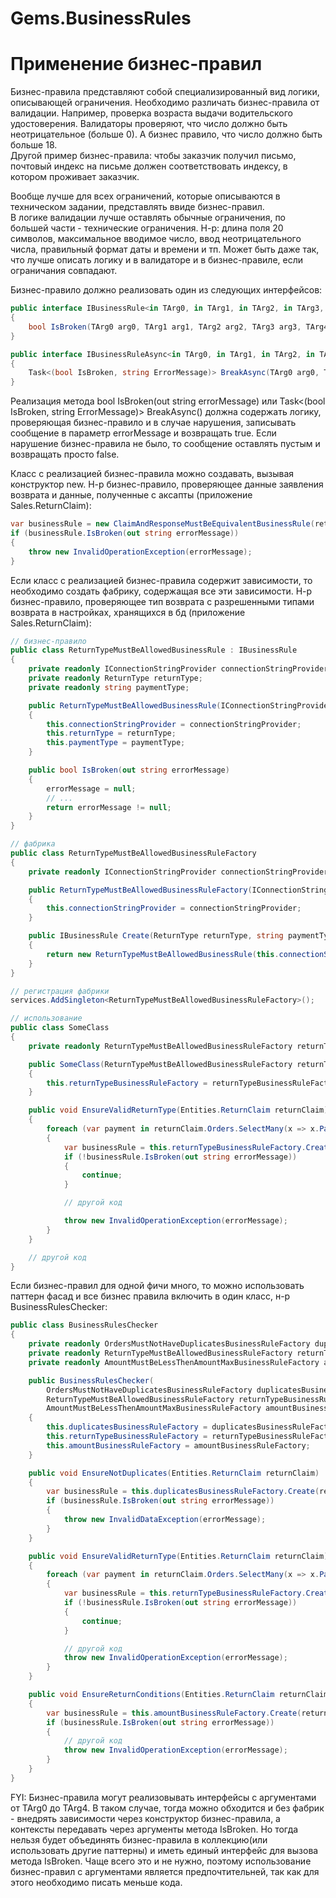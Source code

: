 # Gems.BusinessRules

# Применение бизнес-правил

Бизнес-правила представляют собой специализированный вид логики, описывающей ограничения. Необходимо различать бизнес-правила от валидации. Например, проверка возраста выдачи водительского удостоверения. Валидаторы проверяют, что число должно быть неотрицательное (больше 0). А бизнес правило, что число должно быть больше 18.  
Другой пример бизнес-правила: чтобы заказчик получил письмо, почтовый индекс на письме должен соответствовать индексу, в котором проживает заказчик.  

Вообще лучше для всех ограничений, которые описываются в техническом задании, представлять ввиде бизнес-правил.  
В логике валидации лучше оставлять обычные ограничения, по большей части - технические ограничения. Н-р: длина поля 20 символов, максимальное вводимое число, ввод неотрицательного числа, правильный формат даты и времени и тп. Может быть даже так, что лучше описать логику и в валидаторе и в бизнес-правиле, если ограничания совпадают.

Бизнес-правило должно реализовать один из следующих интерфейсов:
```csharp
public interface IBusinessRule<in TArg0, in TArg1, in TArg2, in TArg3, in TArg4> // аргументы могут отсутствовать
{
    bool IsBroken(TArg0 arg0, TArg1 arg1, TArg2 arg2, TArg3 arg3, TArg4 arg4, out string errorMessage);
}

public interface IBusinessRuleAsync<in TArg0, in TArg1, in TArg2, in TArg3, in TArg4>
{
    Task<(bool IsBroken, string ErrorMessage)> BreakAsync(TArg0 arg0, TArg1 arg1, TArg2 arg2, TArg3 arg3, TArg4 arg4, CancellationToken cancellationToken);
}

```
Реализация метода bool IsBroken(out string errorMessage) или Task<(bool IsBroken, string ErrorMessage)> BreakAsync()  должна содержать логику, проверяющая бизнес-правило и в случае нарушения, 
записывать сообщение в параметр errorMessage и возвращать true. Если нарушение бизнес-правила не было, то сообщение оставлять пустым и возвращать просто false.

Класс с реализацией бизнес-правила можно создавать, вызывая конструктор new. Н-р бизнес-правило, проверяющее данные заявления возврата и данные, полученные с аксапты (приложение Sales.ReturnClaim):
```csharp
var businessRule = new ClaimAndResponseMustBeEquivalentBusinessRule(returnClaim, claimResponse);
if (businessRule.IsBroken(out string errorMessage))
{
    throw new InvalidOperationException(errorMessage);
}
```
Если класс с реализацией бизнес-правила содержит зависимости, то необходимо создать фабрику, содержащая все эти зависимости. Н-р бизнес-правило, проверяющее тип возврата с разрешенными типами возврата в настройках, хранящихся в бд (приложение Sales.ReturnClaim):
```csharp
// бизнес-правило
public class ReturnTypeMustBeAllowedBusinessRule : IBusinessRule
{
    private readonly IConnectionStringProvider connectionStringProvider;
    private readonly ReturnType returnType;
    private readonly string paymentType;

    public ReturnTypeMustBeAllowedBusinessRule(IConnectionStringProvider connectionStringProvider, ReturnType returnType, string paymentType)
    {
        this.connectionStringProvider = connectionStringProvider;
        this.returnType = returnType;
        this.paymentType = paymentType;
    }

    public bool IsBroken(out string errorMessage)
    {    
        errorMessage = null;
        // ...
        return errorMessage != null;
    }
}

// фабрика
public class ReturnTypeMustBeAllowedBusinessRuleFactory
{
    private readonly IConnectionStringProvider connectionStringProvider;

    public ReturnTypeMustBeAllowedBusinessRuleFactory(IConnectionStringProvider connectionStringProvider)
    {
        this.connectionStringProvider = connectionStringProvider;
    }

    public IBusinessRule Create(ReturnType returnType, string paymentType)
    {
        return new ReturnTypeMustBeAllowedBusinessRule(this.connectionStringProvider, returnType, paymentType);
    }
}

// регистрация фабрики
services.AddSingleton<ReturnTypeMustBeAllowedBusinessRuleFactory>();

// использование
public class SomeClass
{
    private readonly ReturnTypeMustBeAllowedBusinessRuleFactory returnTypeBusinessRuleFactory;

    public SomeClass(ReturnTypeMustBeAllowedBusinessRuleFactory returnTypeBusinessRuleFactory)
    {
        this.returnTypeBusinessRuleFactory = returnTypeBusinessRuleFactory;
    }

    public void EnsureValidReturnType(Entities.ReturnClaim returnClaim)
    {
        foreach (var payment in returnClaim.Orders.SelectMany(x => x.Payments))
        {
            var businessRule = this.returnTypeBusinessRuleFactory.Create(ReturnType.Full, payment.PaymentType);
            if (!businessRule.IsBroken(out string errorMessage))
            {
                continue;
            }

            // другой код

            throw new InvalidOperationException(errorMessage);
        }
    }

    // другой код
}
```
Если бизнес-правил для одной фичи много, то можно использовать паттерн фасад и все бизнес правила включить в один класс, н-р BusinessRulesChecker:
```csharp
public class BusinessRulesChecker
{
    private readonly OrdersMustNotHaveDuplicatesBusinessRuleFactory duplicatesBusinessRuleFactory;
    private readonly ReturnTypeMustBeAllowedBusinessRuleFactory returnTypeBusinessRuleFactory;
    private readonly AmountMustBeLessThenAmountMaxBusinessRuleFactory amountBusinessRuleFactory;

    public BusinessRulesChecker(
        OrdersMustNotHaveDuplicatesBusinessRuleFactory duplicatesBusinessRuleFactory,
        ReturnTypeMustBeAllowedBusinessRuleFactory returnTypeBusinessRuleFactory,
        AmountMustBeLessThenAmountMaxBusinessRuleFactory amountBusinessRuleFactory)
    {
        this.duplicatesBusinessRuleFactory = duplicatesBusinessRuleFactory;
        this.returnTypeBusinessRuleFactory = returnTypeBusinessRuleFactory;
        this.amountBusinessRuleFactory = amountBusinessRuleFactory;
    }

    public void EnsureNotDuplicates(Entities.ReturnClaim returnClaim)
    {
        var businessRule = this.duplicatesBusinessRuleFactory.Create(returnClaim);
        if (businessRule.IsBroken(out string errorMessage))
        {
            throw new InvalidDataException(errorMessage);
        }
    }

    public void EnsureValidReturnType(Entities.ReturnClaim returnClaim)
    {
        foreach (var payment in returnClaim.Orders.SelectMany(x => x.Payments))
        {
            var businessRule = this.returnTypeBusinessRuleFactory.Create(ReturnType.Full, payment.PaymentType);
            if (!businessRule.IsBroken(out string errorMessage))
            {
                continue;
            }

            // другой код
            throw new InvalidOperationException(errorMessage);
        }
    }

    public void EnsureReturnConditions(Entities.ReturnClaim returnClaim)
    {
        var businessRule = this.amountBusinessRuleFactory.Create(returnClaim);
        if (businessRule.IsBroken(out string errorMessage))
        {
            // другой код
            throw new InvalidOperationException(errorMessage);
        }
    }
}
```

FYI: Бизнес-правила могут реализовывать интерфейсы с аргументами от TArg0 до TArg4. В таком случае, тогда можно обходится и без фабрик - внедрять зависимости через конструктор бизнес-правила, а контексты передавать через аргументы метода IsBroken. Но тогда нельзя будет объединять бизнес-правила в коллекцию(или использовать другие паттерны) и иметь единый интерфейс для вызова метода IsBroken. Чаще всего это и не нужно, поэтому использование бизнес-правил с аргументами является предпочтительней, так как для этого необходимо писать меньше кода.